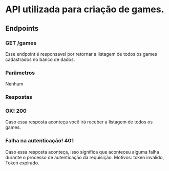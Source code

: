 # API utilizada para criação de games.

## Endpoints

### GET /games

Esse endpoint é responsavel por retornar a listagem de todos os games cadastrados no banco de dados.

### Parâmetros

Nenhum

### Respostas

### OK! 200

Caso essa resposta aconteça você irá receber a listagem de todos os games.

### Falha na autenticação! 401

Caso essa resposta aconteça, isso significa que aconteceu alguma falha durante o processo de autenticação da requisição.
Motivos: token inválido, Token expirado.
